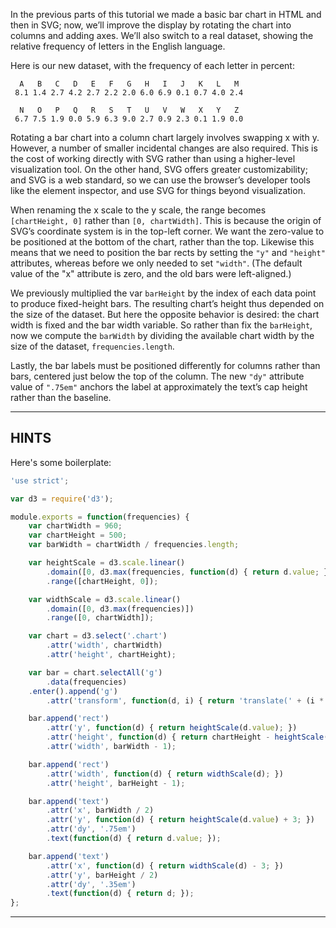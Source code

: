 In the previous parts of this tutorial we made a basic bar chart in HTML and then in SVG; now, we’ll improve the display by rotating the chart into columns and adding axes. We’ll also switch to a real dataset, showing the relative frequency of letters in the English language.

Here is our new dataset, with the frequency of each letter in percent:

```
  A   B   C   D   E   F   G   H   I   J   K   L   M  
 8.1 1.4 2.7 4.2 2.7 2.2 2.0 6.0 6.9 0.1 0.7 4.0 2.4 

  N   O   P   Q   R   S   T   U   V   W   X   Y   Z  
 6.7 7.5 1.9 0.0 5.9 6.3 9.0 2.7 0.9 2.3 0.1 1.9 0.0 
```

Rotating a bar chart into a column chart largely involves swapping x with y. However, a number of smaller incidental changes are also required. This is the cost of working directly with SVG rather than using a higher-level visualization tool. On the other hand, SVG offers greater customizability; and SVG is a web standard, so we can use the browser’s developer tools like the element inspector, and use SVG for things beyond visualization.

When renaming the x scale to the y scale, the range becomes `[chartHeight, 0]` rather than `[0, chartWidth]`. This is because the origin of SVG’s coordinate system is in the top-left corner. We want the zero-value to be positioned at the bottom of the chart, rather than the top. Likewise this means that we need to position the bar rects by setting the `"y"` and `"height"` attributes, whereas before we only needed to set `"width"`. (The default value of the "x" attribute is zero, and the old bars were left-aligned.)

We previously multiplied the var `barHeight` by the index of each data point to produce fixed-height bars. The resulting chart’s height thus depended on the size of the dataset. But here the opposite behavior is desired: the chart width is fixed and the bar width variable. So rather than fix the `barHeight`, now we compute the `barWidth` by dividing the available chart width by the size of the dataset, `frequencies.length`.

Lastly, the bar labels must be positioned differently for columns rather than bars, centered just below the top of the column. The new `"dy"` attribute value of `".75em"` anchors the label at approximately the text’s cap height rather than the baseline.

----------------------------------------------------------------------

## HINTS

Here's some boilerplate:

```js
'use strict';

var d3 = require('d3');

module.exports = function(frequencies) {
    var chartWidth = 960;
    var chartHeight = 500;
    var barWidth = chartWidth / frequencies.length;

    var heightScale = d3.scale.linear()
        .domain([0, d3.max(frequencies, function(d) { return d.value; })])
        .range([chartHeight, 0]);

    var widthScale = d3.scale.linear()
        .domain([0, d3.max(frequencies)])
        .range([0, chartWidth]);

    var chart = d3.select('.chart')
        .attr('width', chartWidth)
        .attr('height', chartHeight);

    var bar = chart.selectAll('g')
        .data(frequencies)
    .enter().append('g')
        .attr('transform', function(d, i) { return 'translate(' + (i * barWidth) + ', 0)'; });

    bar.append('rect')
        .attr('y', function(d) { return heightScale(d.value); })
        .attr('height', function(d) { return chartHeight - heightScale(d.value); })
        .attr('width', barWidth - 1);

    bar.append('rect')
        .attr('width', function(d) { return widthScale(d); })
        .attr('height', barHeight - 1);

    bar.append('text')
        .attr('x', barWidth / 2)
        .attr('y', function(d) { return heightScale(d.value) + 3; })
        .attr('dy', '.75em')
        .text(function(d) { return d.value; });

    bar.append('text')
        .attr('x', function(d) { return widthScale(d) - 3; })
        .attr('y', barHeight / 2)
        .attr('dy', '.35em')
        .text(function(d) { return d; });
};

```

----------------------------------------------------------------------
